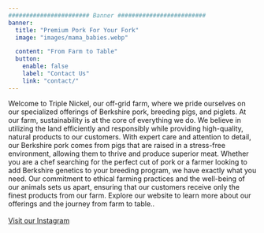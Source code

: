 ```yaml
---
####################### Banner #########################
banner:
  title: "Premium Pork For Your Fork"
  image: "images/mama_babies.webp"

  content: "From Farm to Table"
  button:
    enable: false
    label: "Contact Us"
    link: "contact/"
---
```


Welcome to Triple Nickel, our off-grid farm, where we pride ourselves on our specialized offerings of Berkshire pork, breeding pigs, and piglets. At our farm, sustainability is at the core of everything we do. We believe in utilizing the land efficiently and responsibly while providing high-quality, natural products to our customers. With expert care and attention to detail, our Berkshire pork comes from pigs that are raised in a stress-free environment, allowing them to thrive and produce superior meat. Whether you are a chef searching for the perfect cut of pork or a farmer looking to add Berkshire genetics to your breeding program, we have exactly what you need. Our commitment to ethical farming practices and the well-being of our animals sets us apart, ensuring that our customers receive only the finest products from our farm. Explore our website to learn more about our offerings and the journey from farm to table..
\
\
[Visit our Instagram](https://www.instagram.com/triple_nickel_pigs/)
